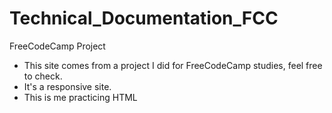 # Technical_Documentation_FCC
FreeCodeCamp Project

- This site comes from a project I did for FreeCodeCamp studies, feel free to check.
- It's a responsive site.
- This is me practicing HTML
